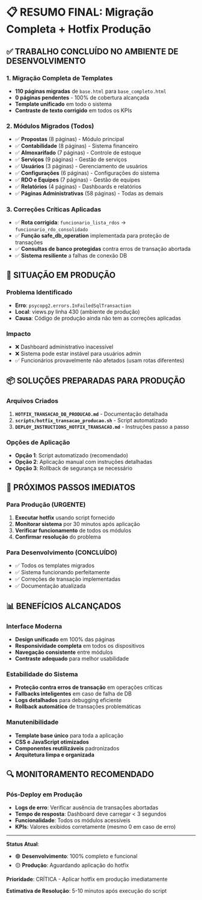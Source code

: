 # 📋 RESUMO FINAL: Migração Completa + Hotfix Produção

## ✅ TRABALHO CONCLUÍDO NO AMBIENTE DE DESENVOLVIMENTO

### 1. Migração Completa de Templates
- **110 páginas migradas** de `base.html` para `base_completo.html`
- **0 páginas pendentes** - 100% de cobertura alcançada
- **Template unificado** em todo o sistema
- **Contraste de texto corrigido** em todos os KPIs

### 2. Módulos Migrados (Todos)
- ✅ **Propostas** (8 páginas) - Módulo principal
- ✅ **Contabilidade** (8 páginas) - Sistema financeiro
- ✅ **Almoxarifado** (7 páginas) - Controle de estoque
- ✅ **Serviços** (9 páginas) - Gestão de serviços
- ✅ **Usuários** (3 páginas) - Gerenciamento de usuários
- ✅ **Configurações** (6 páginas) - Configurações do sistema
- ✅ **RDO e Equipes** (7 páginas) - Gestão de equipes
- ✅ **Relatórios** (4 páginas) - Dashboards e relatórios
- ✅ **Páginas Administrativas** (58 páginas) - Todas as demais

### 3. Correções Críticas Aplicadas
- ✅ **Rota corrigida**: `funcionario_lista_rdos` → `funcionario_rdo_consolidado`
- ✅ **Função safe_db_operation** implementada para proteção de transações
- ✅ **Consultas de banco protegidas** contra erros de transação abortada
- ✅ **Sistema resiliente** a falhas de conexão DB

## 🚨 SITUAÇÃO EM PRODUÇÃO

### Problema Identificado
- **Erro**: `psycopg2.errors.InFailedSqlTransaction`
- **Local**: views.py linha 430 (ambiente de produção)
- **Causa**: Código de produção ainda não tem as correções aplicadas

### Impacto
- ❌ Dashboard administrativo inacessível
- ❌ Sistema pode estar instável para usuários admin
- ✅ Funcionários provavelmente não afetados (usam rotas diferentes)

## 📦 SOLUÇÕES PREPARADAS PARA PRODUÇÃO

### Arquivos Criados
1. **`HOTFIX_TRANSACAO_DB_PRODUCAO.md`** - Documentação detalhada
2. **`scripts/hotfix_transacao_producao.sh`** - Script automatizado
3. **`DEPLOY_INSTRUCTIONS_HOTFIX_TRANSACAO.md`** - Instruções passo a passo

### Opções de Aplicação
- **Opção 1**: Script automatizado (recomendado)
- **Opção 2**: Aplicação manual com instruções detalhadas
- **Opção 3**: Rollback de segurança se necessário

## 🎯 PRÓXIMOS PASSOS IMEDIATOS

### Para Produção (URGENTE)
1. **Executar hotfix** usando script fornecido
2. **Monitorar sistema** por 30 minutos após aplicação
3. **Verificar funcionamento** de todos os módulos
4. **Confirmar resolução** do problema

### Para Desenvolvimento (CONCLUÍDO)
- ✅ Todos os templates migrados
- ✅ Sistema funcionando perfeitamente
- ✅ Correções de transação implementadas
- ✅ Documentação atualizada

## 📊 BENEFÍCIOS ALCANÇADOS

### Interface Moderna
- **Design unificado** em 100% das páginas
- **Responsividade completa** em todos os dispositivos
- **Navegação consistente** entre módulos
- **Contraste adequado** para melhor usabilidade

### Estabilidade do Sistema
- **Proteção contra erros de transação** em operações críticas
- **Fallbacks inteligentes** em caso de falha de DB
- **Logs detalhados** para debugging eficiente
- **Rollback automático** de transações problemáticas

### Manutenibilidade
- **Template base único** para toda a aplicação
- **CSS e JavaScript otimizados** 
- **Componentes reutilizáveis** padronizados
- **Arquitetura limpa e organizada**

## 🔍 MONITORAMENTO RECOMENDADO

### Pós-Deploy em Produção
- **Logs de erro**: Verificar ausência de transações abortadas
- **Tempo de resposta**: Dashboard deve carregar < 3 segundos
- **Funcionalidade**: Todos os módulos acessíveis
- **KPIs**: Valores exibidos corretamente (mesmo 0 em caso de erro)

---

**Status Atual**: 
- 🟢 **Desenvolvimento**: 100% completo e funcional
- 🟡 **Produção**: Aguardando aplicação do hotfix

**Prioridade**: CRÍTICA - Aplicar hotfix em produção imediatamente

**Estimativa de Resolução**: 5-10 minutos após execução do script